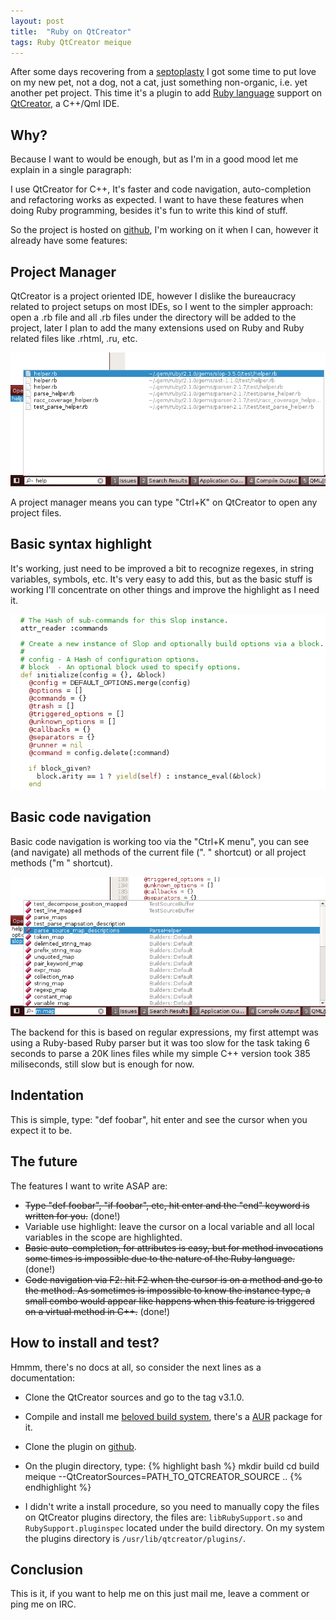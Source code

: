 ```yaml
---
layout: post
title:  "Ruby on QtCreator"
tags: Ruby QtCreator meique
---
```


After some days recovering from a [septoplasty](http://en.wikipedia.org/wiki/Septoplasty) I got some time to put love on my new pet, not a dog, not a cat, just something non-organic, i.e. yet another pet project. This time it's a plugin to add [Ruby language](http://www.ruby-lang.org) support on [QtCreator](http://qt-project.org/wiki/Category:Tools::QtCreator), a C++/Qml IDE.

## Why?

Because I want to would be enough, but as I'm in a good mood let me explain in a single paragraph:

I use QtCreator for C++, It's faster and code navigation, auto-completion and refactoring works as expected. I want to have these features when doing Ruby programming, besides it's fun to write this kind of stuff.

So the project is hosted on [github](https://github.com/hugopl/RubyCreator), I'm working on it when I can, however it already have some features:

## Project Manager

QtCreator is a project oriented IDE, however I dislike the bureaucracy related to project setups on most IDEs, so I went to the simpler approach: open a .rb file and all .rb files under the directory will be added to the project, later I plan to add the many extensions used on Ruby and Ruby related files like .rhtml, .ru, etc.

![Project Manager](/postimages/20140506_projectmanager.png)

A project manager means you can type "Ctrl+K" on QtCreator to open any project files.

## Basic syntax highlight

It's working, just need to be improved a bit to recognize regexes, in string variables, symbols, etc. It's very easy to add this, but as the basic stuff is working I'll concentrate on other things and improve the highlight as I need it.

![Syntax highlight](/postimages/20140506_syntaxhighlight.png)

## Basic code navigation

Basic code navigation is working too via the "Ctrl+K menu", you can see (and navigate) all methods of the current file (". " shortcut) or all project methods ("m " shortcut).

![Syntax highlight](/postimages/20140506_ilocator.png)

The backend for this is based on regular expressions, my first attempt was using a Ruby-based Ruby parser but it was too slow for the task taking 6 seconds to parse a 20K lines files while my simple C++ version took 385 miliseconds, still slow but is enough for now.

## Indentation

This is simple, type: "def foobar", hit enter and see the cursor when you expect it to be.

## The future

The features I want to write ASAP are:

* <s>Type "def foobar", "if foobar", etc, hit enter and the "end" keyword is written for you.</s> (done!)
* Variable use highlight: leave the cursor on a local variable and all local variables in the scope are highlighted.
* <s>Basic auto-completion, for attributes is easy, but for method invocations some times is impossible due to the nature of the Ruby language.</s> (done!)
* <s>Code navigation via F2: hit F2 when the cursor is on a method and go to the method. As sometimes is impossible to know the instance type, a small combo would appear like happens when this feature is triggered on a virtual method in C++.</s> (done!)

## How to install and test?

Hmmm, there's no docs at all, so consider the next lines as a documentation:

* Clone the QtCreator sources and go to the tag v3.1.0.
* Compile and install me [beloved build system](http://meique.org/), there's a [AUR](https://aur.archlinux.org/packages/meique-git/) package for it.
* Clone the plugin on [github](https://github.com/hugopl/RubyCreator).
* On the plugin directory, type:
{% highlight bash %}
mkdir build
cd build
meique --QtCreatorSources=PATH_TO_QTCREATOR_SOURCE ..
{% endhighlight %}

* I didn't write a install procedure, so you need to manually copy the files on QtCreator plugins directory, the files are: `libRubySupport.so` and `RubySupport.pluginspec` located under the build directory. On my system the plugins directory is `/usr/lib/qtcreator/plugins/`.

## Conclusion

This is it, if you want to help me on this just mail me, leave a comment or ping me on IRC.
